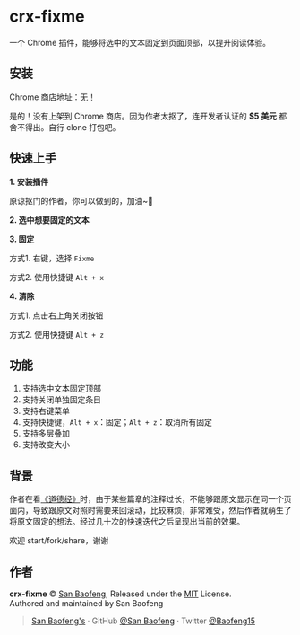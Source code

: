# crx-fixme

一个 Chrome 插件，能够将选中的文本固定到页面顶部，以提升阅读体验。

## 安装

Chrome 商店地址：无！

是的！没有上架到 Chrome 商店。因为作者太抠了，连开发者认证的 **$5 美元** 都舍不得出。自行 clone 打包吧。

## 快速上手

**1. 安装插件**

原谅抠门的作者，你可以做到的，加油~🤗

**2. 选中想要固定的文本**

**3. 固定**

方式1. 右键，选择 `Fixme`

方式2. 使用快捷键 `Alt + x`

**4. 清除**

方式1. 点击右上角关闭按钮

方式2. 使用快捷键 `Alt + z`


## 功能

1. 支持选中文本固定顶部
2. 支持关闭单独固定条目
3. 支持右键菜单
4. 支持快捷键，`Alt + x`：固定；`Alt + z`：取消所有固定
5. 支持多层叠加
6. 支持改变大小

## 背景

作者在看[《道德经》](https://www.daodejing.org)时，由于某些篇章的注释过长，不能够跟原文显示在同一个页面内，导致跟原文对照时需要来回滚动，比较麻烦，非常难受，然后作者就萌生了将原文固定的想法。经过几十次的快速迭代之后呈现出当前的效果。

欢迎 start/fork/share，谢谢

## 作者

**crx-fixme** © [San Baofeng](https://github.com/x-bao), Released under the [MIT](./LICENSE) License.<br>
Authored and maintained by San Baofeng

> [San Baofeng's](https://arts.sanbaofengs.com) · GitHub [@San Baofeng](https://github.com/x-bao) · Twitter [@Baofeng15](https://twitter.com/Baofeng15)
